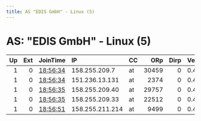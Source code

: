```yaml
---
title: AS "EDIS GmbH" - Linux (5)
---
```


# AS: "EDIS GmbH" - Linux (5)

|   Up |   Ext | JoinTime                                                                                              | IP              | CC   |   ORp |   Dirp | Version   | Contact   | Nickname   |   eFamMembers |
|-----:|------:|:------------------------------------------------------------------------------------------------------|:----------------|:-----|------:|-------:|:----------|:----------|:-----------|--------------:|
|    1 |     0 | [18:56:34](https://nusenu.github.io/OrNetStats/w/relay/E37875430C9840ACAD91DD927F6A6FBB644AB781.html) | 158.255.209.7   | at   | 30459 |      0 | 0.4.6.10  | None      | Unnamed    |             1 |
|    1 |     0 | [18:56:34](https://nusenu.github.io/OrNetStats/w/relay/F0E779A7211F695EB2D2B24C6E67FB60A088E613.html) | 151.236.13.131  | at   |  2374 |      0 | 0.4.6.10  | None      | Unnamed    |             1 |
|    1 |     0 | [18:56:35](https://nusenu.github.io/OrNetStats/w/relay/6F1F9679960EC8ECB4BB05A2B44F19FE84CA08C1.html) | 158.255.209.40  | at   | 29757 |      0 | 0.4.6.10  | None      | Unnamed    |             1 |
|    1 |     0 | [18:56:35](https://nusenu.github.io/OrNetStats/w/relay/CCA3C0ABC8B4AE758BF7D29E152B07319B15FF59.html) | 158.255.209.33  | at   | 22512 |      0 | 0.4.6.10  | None      | Unnamed    |             1 |
|    1 |     0 | [18:56:51](https://nusenu.github.io/OrNetStats/w/relay/12C206FBB6FD7544EE773F401CA96BC97C30E0C7.html) | 158.255.211.214 | at   |  9499 |      0 | 0.4.6.10  | None      | Unnamed    |             1 |
